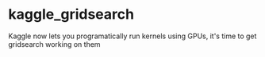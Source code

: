 # kaggle_gridsearch
Kaggle now lets you programatically run kernels using GPUs, it's time to get gridsearch working on them
